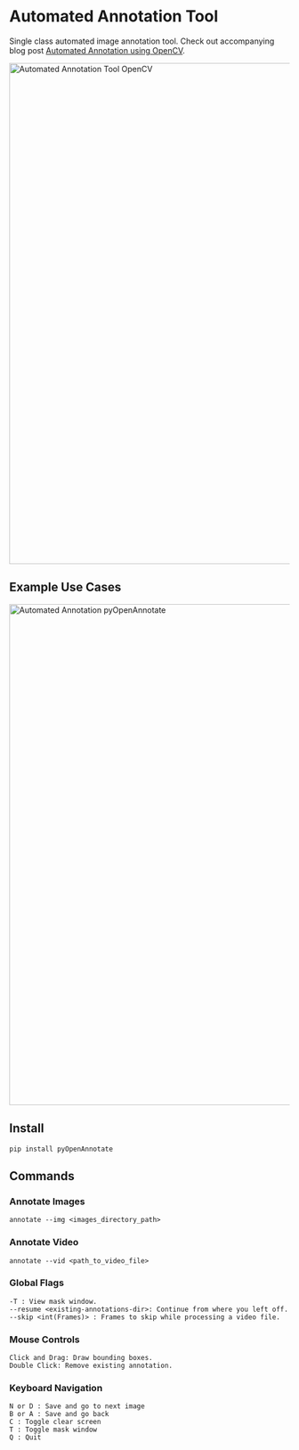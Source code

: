 # Automated Annotation Tool

Single class automated image annotation tool. Check out accompanying blog post [Automated Annotation using OpenCV](https://learnopencv.com/automated-image-annotation-tool-using-opencv-python/).

<img src="https://learnopencv.com/wp-content/uploads/2022/12/annotation-tool.gif" alt="Automated Annotation Tool OpenCV" width="900">

## Example Use Cases
<img src="https://learnopencv.com/wp-content/uploads/2022/11/stags-and-boars-image-annotation-tool-opencv-contour-analysis.png" alt="Automated Annotation pyOpenAnnotate" width="900">

## Install 
```
pip install pyOpenAnnotate
```
## Commands

### Annotate Images

```
annotate --img <images_directory_path>
```

### Annotate Video
```
annotate --vid <path_to_video_file>
```
### Global Flags
```
-T : View mask window.
--resume <existing-annotations-dir>: Continue from where you left off.
--skip <int(Frames)> : Frames to skip while processing a video file.
```

### Mouse Controls
```
Click and Drag: Draw bounding boxes.
Double Click: Remove existing annotation.
```
### Keyboard Navigation
```
N or D : Save and go to next image
B or A : Save and go back
C : Toggle clear screen 
T : Toggle mask window
Q : Quit
```
